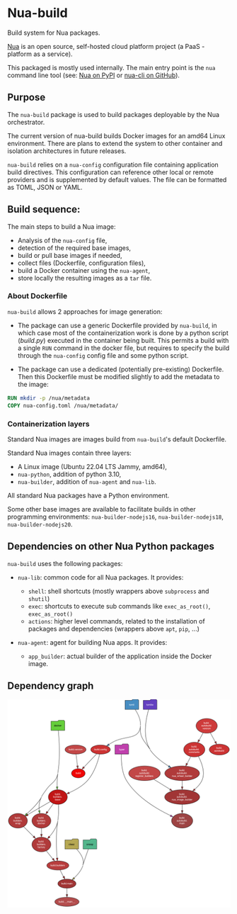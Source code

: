 # Nua-build

Build system for Nua packages.

[Nua](https://nua.rocks/) is an open source, self-hosted cloud platform project (a PaaS - platform as a service).

This packaged is mostly used internally. The main entry point is the `nua` command line tool (see: [Nua on PyPI](https://pypi.org/project/nua/) or [nua-cli on GitHub](https://github.com/abilian/nua/tree/main/nua-cli)).


## Purpose

The `nua-build` package is used to build packages deployable by the Nua orchestrator.

The current version of nua-build builds Docker images for an amd64 Linux environment. There are plans to extend the system to other container and isolation architectures in future releases.


`nua-build` relies on a `nua-config` configuration file containing application build directives. This configuration can reference other local or remote providers and is supplemented by default values. The file can be formatted as TOML, JSON or YAML.

## Build sequence:

The main steps to build a Nua image:

- Analysis of the `nua-config` file,
- detection of the required base images,
- build or pull base images if needed,
- collect files (Dockerfile, configuration files),
- build a Docker container using the `nua-agent`,
- store locally the resulting images as a `tar` file.


### About Dockerfile

`nua-build` allows 2 approaches for image generation:

- The package can use a generic Dockerfile provided by `nua-build`, in which case most of the containerization work is done by a python script (*build.py*) executed in the container being built. This permits a build with a single `RUN` command in the docker file, but requires to specify the build through the `nua-config` config file and some python script.

- The package can use a dedicated (potentially pre-existing) Dockerfile. Then this Dockerfile must be modified slightly to add the metadata to the image:

```dockerfile
RUN mkdir -p /nua/metadata
COPY nua-config.toml /nua/metadata/
```

### Containerization layers

Standard Nua images are images build from `nua-build`'s default Dockerfile.

Standard Nua images contain three layers:

- A Linux image (Ubuntu 22.04 LTS Jammy, amd64),
- `nua-python`, addition of python 3.10,
- `nua-builder`, addition of `nua-agent` and `nua-lib`.

All standard Nua packages have a Python environment.

Some other base images are available to facilitate builds in other programming environments: `nua-builder-nodejs16`, `nua-builder-nodejs18`, `nua-builder-nodejs20`.

## Dependencies on other Nua Python packages

`nua-build` uses the following packages:

- `nua-lib`: common code for all Nua packages. It provides:

    - `shell`: shell shortcuts (mostly wrappers above `subprocess` and `shutil`)
    - `exec`: shortcuts to execute sub commands like `exec_as_root()`, `exec_as_root()`
    - `actions`: higher level commands, related to the installation of packages and dependencies (wrappers above `apt`, `pip`, ...)

- `nua-agent`: agent for building Nua apps. It provides:

    - `app_builder`: actual builder of the application inside the Docker image.

## Dependency graph

![Dependency graph](./doc/dependency-graph.png)
